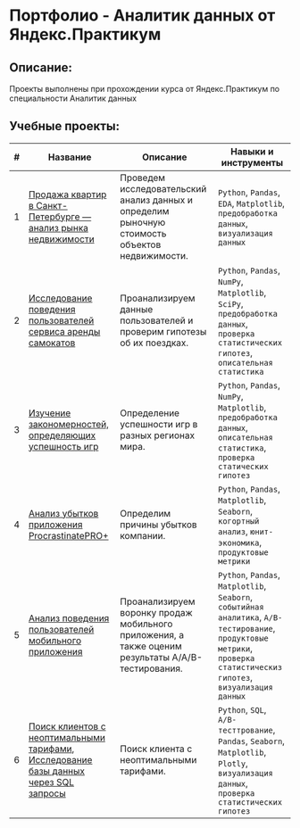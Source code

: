 # Портфолио - Аналитик данных от Яндекс.Практикум
## Описание: 
Проекты выполнены при прохождении курса от Яндекс.Практикум по специальности Аналитик данных

## Учебные проекты:
| # | Название | Описание                                                    | Навыки и инструменты           |  
| --|-----------|-------------------|------------------------------------------------------------------|
| 1 | [Продажа квартир в Санкт-Петербурге — анализ рынка недвижимости](https://github.com/dimsemenow94/Portfolio/tree/main/%D0%9F%D1%80%D0%BE%D0%B4%D0%B0%D0%B6%D0%B0%20%D0%BA%D0%B2%D0%B0%D1%80%D1%82%D0%B8%D1%80%20%D0%B2%20%D0%A1%D0%B0%D0%BD%D0%BA%D1%82-%D0%9F%D0%B5%D1%82%D0%B5%D1%80%D0%B1%D1%83%D1%80%D0%B3%D0%B5) | Проведем исследовательский анализ данных и определим рыночную стоимость объектов недвижимости. | `Python`, `Pandas`, `EDA`, `Matplotlib`, `предобработка данных`, `визуализация данных` |
| 2 | [Исследование поведения пользователей сервиса аренды самокатов](https://github.com/dimsemenow94/Portfolio/tree/main/%D0%98%D1%81%D1%81%D0%BB%D0%B5%D0%B4%D0%BE%D0%B2%D0%B0%D0%BD%D0%B8%D0%B5%20%D0%BF%D0%BE%D0%B2%D0%B5%D0%B4%D0%B5%D0%BD%D0%B8%D1%8F%20%D0%BF%D0%BE%D0%BB%D1%8C%D0%B7%D0%BE%D0%B2%D0%B0%D1%82%D0%B5%D0%BB%D0%B5%D0%B9%20%D1%81%D0%B5%D1%80%D0%B2%D0%B8%D1%81%D0%B0%20%D0%B0%D1%80%D0%B5%D0%BD%D0%B4%D1%8B%20%D1%81%D0%B0%D0%BC%D0%BE%D0%BA%D0%B0%D1%82%D0%BE%D0%B2) |Проанализируем данные пользователей и проверим гипотезы об их поездках.| `Python`, `Pandas`, `NumPy`, `Matplotlib`, `SciPy`, `предобработка данных`, `проверка статистических гипотез`, `описательная статистика`|
| 3 | [Изучение закономерностей, определяющих успешность игр](https://github.com/dimsemenow94/Portfolio/tree/main/%D0%98%D0%B7%D1%83%D1%87%D0%B5%D0%BD%D0%B8%D0%B5%20%D0%B7%D0%B0%D0%BA%D0%BE%D0%BD%D0%BE%D0%BC%D0%B5%D1%80%D0%BD%D0%BE%D1%81%D1%82%D0%B5%D0%B9%2C%20%D0%BE%D0%BF%D1%80%D0%B5%D0%B4%D0%B5%D0%BB%D1%8F%D1%8E%D1%89%D0%B8%D1%85%20%D1%83%D1%81%D0%BF%D0%B5%D1%88%D0%BD%D0%BE%D1%81%D1%82%D1%8C%20%D0%B8%D0%B3%D1%80) | Определение успешности игр в разных регионах мира. | `Python`, `Pandas`, `NumPy`, `Matplotlib`, `предобработка данных`, `описательная статистика`, `проверка статических гипотез` |
| 4 | [Анализ убытков приложения ProcrastinatePRO+](https://github.com/dimsemenow94/Portfolio/tree/main/%D0%90%D0%BD%D0%B0%D0%BB%D0%B8%D0%B7%20%D1%83%D0%B1%D1%8B%D1%82%D0%BA%D0%BE%D0%B2%20%D0%BF%D1%80%D0%B8%D0%BB%D0%BE%D0%B6%D0%B5%D0%BD%D0%B8%D1%8F%20ProcrastinatePRO%2B) | Определим причины убытков компании. | `Python`, `Pandas`, `Matplotlib`, `Seaborn`, `когортный анализ`, `юнит-экономика`, `продуктовые метрики` |
| 5 | [Анализ поведения пользователей мобильного приложения](https://github.com/dimsemenow94/Portfolio/tree/main/%D0%90%D0%BD%D0%B0%D0%BB%D0%B8%D0%B7%20%D0%BF%D0%BE%D0%BB%D1%8C%D0%B7%D0%BE%D0%B2%D0%B0%D1%82%D0%B5%D0%BB%D1%8C%D1%81%D0%BA%D0%BE%D0%B3%D0%BE%20%D0%BF%D0%BE%D0%B2%D0%B5%D0%B4%D0%B5%D0%BD%D0%B8%D1%8F%20%D0%B2%20%D0%BC%D0%BE%D0%B1%D0%B8%D0%BB%D1%8C%D0%BD%D0%BE%D0%BC%20%D0%BF%D1%80%D0%B8%D0%BB%D0%BE%D0%B6%D0%B5%D0%BD%D0%B8%D0%B8) | Проанализируем воронку продаж мобильного приложения, а также оценим результаты A/A/B-тестирования.  | `Python`, `Pandas`, `Matplotlib`, `Seaborn`, `событийная аналитика`, `A/B-тестирование`, `продуктовые метрики`, `проверка статистическиз гипотез`, `визуализация данных`|
| 6 | [Поиск клиентов с неоптимальными тарифами](https://github.com/dimsemenow94/Portfolio/tree/main/%D0%92%D1%8B%D0%BF%D1%83%D1%81%D0%BA%D0%BD%D0%BE%D0%B9%20%D0%BF%D1%80%D0%BE%D0%B5%D0%BA%D1%82/%D0%9F%D0%BE%D0%B8%D1%81%D0%BA%20%D0%BA%D0%BB%D0%B8%D0%B5%D0%BD%D1%82%D0%B0%20%D1%81%20%D0%BD%D0%B5%D0%BE%D0%BF%D1%82%D0%B8%D0%BC%D0%B0%D0%BB%D1%8C%D0%BD%D1%8B%D0%BC%D0%B8%20%D1%82%D0%B0%D1%80%D0%B8%D1%84%D0%B0%D0%BC%D0%B8),  [Исследование базы данных через SQL запросы](https://github.com/dimsemenow94/Portfolio/tree/main/%D0%92%D1%8B%D0%BF%D1%83%D1%81%D0%BA%D0%BD%D0%BE%D0%B9%20%D0%BF%D1%80%D0%BE%D0%B5%D0%BA%D1%82/%D0%9F%D1%80%D0%BE%D0%B5%D0%BA%D1%82%20%D0%BF%D0%BE%20SQL) | Поиск клиента с неоптимальными тарифами.|`Python`, `SQL`, `A/B-тесттрование`, `Pandas`, `Seaborn`, `Matplotlib`, `Plotly`, `визуализация данных`, `проверка статистических гипотез` |
